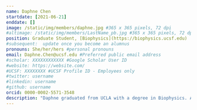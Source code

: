 ```yaml
---
name: Daphne Chen
startdate: [2021-06-21]
enddate: []
image: /static/img/members/daphne.jpg #365 x 365 pixels, 72 dpi
#altimage: /static/img/members/LastName_pb.jpg #365 x 365 pixels, 72 dpi
position: Graduate Student, [Biophysics](https://biophysics.ucsf.edu)
#subsequent:  update once you become an alumnus
pronouns: She/her/hers #personal pronouns
email: Daphne.Chen@ucsf.edu #Preferred public email address
#scholar: XXXXXXXXXXXX #Google Scholar User ID
#website: https://website.com/
#UCSF: XXXXXXXX #UCSF Profile ID - Employees only
#twitter: username
#linkedin: username
#github: username
orcid: 0000-0002-5571-3548
description: "Daphne graduated from UCLA with a degree in Biophysics. As an undergraduate, she studied the effects of chaotropes and kosmotropes on protein hydration layers under the guidance of [Dr. Giovanni Zocchi](https://zocchi.physics.ucla.edu). She discovered her interest in structural biology when she spent a summer working under [Dr. Kliment Verba](https://verbalab.ucsf.edu) at UCSF. As a graduate student, Daphne is characterizing anti-CRISPR proteins in collaboration with the [Fraser Lab](https://fraserlab.com/), as well as pursuing structural biology projects related to the phage-bacteria arms race. Outside of lab, Daphne enjoys birding, reading, and playing with her cat [Lilly](/pets/#Lilly). Daphne is supported by a graduate fellowship from the [UCSF Discovery Fellows Program](https://graduate.ucsf.edu/discovery-fellows-program)."
---
```

